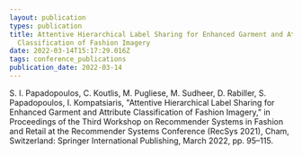 ```yaml
---
layout: publication
types: publication
title: Attentive Hierarchical Label Sharing for Enhanced Garment and Attribute
  Classification of Fashion Imagery
date: 2022-03-14T15:17:29.016Z
tags: conference_publications
publication_date: 2022-03-14
---
```

S. I. Papadopoulos, C. Koutlis, M. Pugliese, M. Sudheer, D. Rabiller, S. Papadopoulos, I. Kompatsiaris, "Attentive Hierarchical Label Sharing for Enhanced Garment and Attribute Classification of Fashion Imagery," in Proceedings of the Third Workshop on Recommender Systems in Fashion and Retail at the Recommender Systems Conference (RecSys 2021), Cham, Switzerland: Springer International Publishing, March 2022, pp. 95–115.